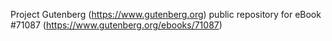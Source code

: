 Project Gutenberg (https://www.gutenberg.org) public repository for
eBook #71087 (https://www.gutenberg.org/ebooks/71087)
